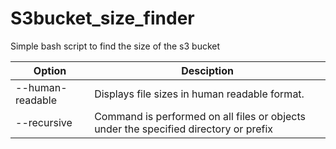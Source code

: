 # S3bucket_size_finder
Simple bash script to find the size of the s3 bucket

|  Option  | Desciption|
---------|-----------
--human-readable | Displays file sizes in human readable format.
--recursive      | Command is performed on all files or objects under the specified directory or prefix

